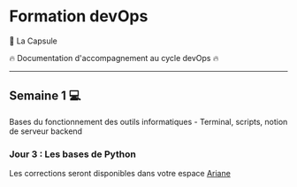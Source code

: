 # Formation devOps

:pill: La Capsule

:fire: Documentation d'accompagnement au cycle devOps :fire:

---

## Semaine 1 :computer:

Bases du fonctionnement des outils informatiques - Terminal, scripts, notion de serveur backend

### Jour 3 : Les bases de Python

Les corrections seront disponibles dans votre espace [Ariane](https://ariane.lacapsule.academy)
